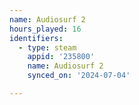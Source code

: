 ```yaml
---
name: Audiosurf 2
hours_played: 16
identifiers:
  - type: steam
    appid: '235800'
    name: Audiosurf 2
    synced_on: '2024-07-04'

---
```


